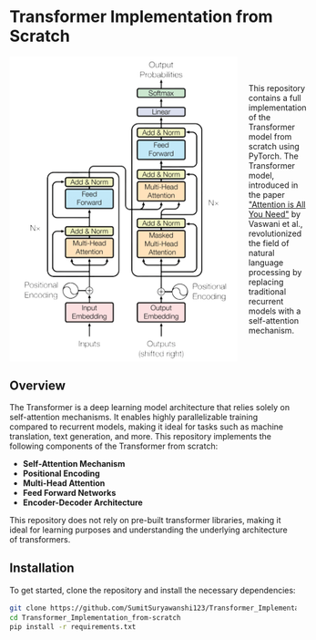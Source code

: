# Transformer Implementation from Scratch

<div style="display: flex; align-items: center;">
    <img src="Images/image.png" alt="Transformer Architecture" style="width: 400px; margin-right: 20px;" />
    <div>
        <p>
        This repository contains a full implementation of the Transformer model from scratch using PyTorch. The Transformer model, introduced in the paper <a href="https://arxiv.org/abs/1706.03762">"Attention is All You Need"</a> by Vaswani et al., revolutionized the field of natural language processing by replacing traditional recurrent models with a self-attention mechanism.
        </p>
    </div>
</div>

## Overview

The Transformer is a deep learning model architecture that relies solely on self-attention mechanisms. It enables highly parallelizable training compared to recurrent models, making it ideal for tasks such as machine translation, text generation, and more. This repository implements the following components of the Transformer from scratch:

- **Self-Attention Mechanism**
- **Positional Encoding**
- **Multi-Head Attention**
- **Feed Forward Networks**
- **Encoder-Decoder Architecture**

This repository does not rely on pre-built transformer libraries, making it ideal for learning purposes and understanding the underlying architecture of transformers.

## Installation

To get started, clone the repository and install the necessary dependencies:

```bash
git clone https://github.com/SumitSuryawanshi123/Transformer_Implementation_from-scratch.git
cd Transformer_Implementation_from-scratch
pip install -r requirements.txt
```